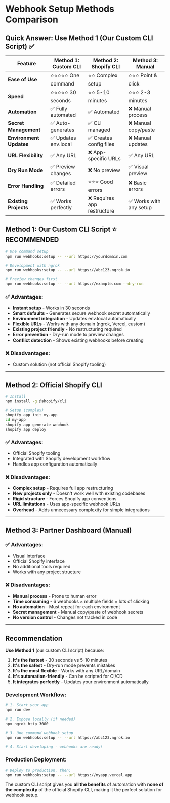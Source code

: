 # Webhook Setup Methods Comparison

## Quick Answer: **Use Method 1** (Our Custom CLI Script) ✅

| Feature | Method 1: Custom CLI | Method 2: Shopify CLI | Method 3: Manual |
|---------|---------------------|----------------------|------------------|
| **Ease of Use** | ⭐⭐⭐⭐⭐ One command | ⭐⭐ Complex setup | ⭐⭐⭐ Point & click |
| **Speed** | ⭐⭐⭐⭐⭐ 30 seconds | ⭐⭐ 5-10 minutes | ⭐⭐⭐ 2-3 minutes |
| **Automation** | ✅ Fully automated | ✅ Automated | ❌ Manual process |
| **Secret Management** | ✅ Auto-generates | ✅ CLI managed | ❌ Manual copy/paste |
| **Environment Updates** | ✅ Updates env.local | ✅ Creates config files | ❌ Manual updates |
| **URL Flexibility** | ✅ Any URL | ❌ App-specific URLs | ✅ Any URL |
| **Dry Run Mode** | ✅ Preview changes | ❌ No preview | ✅ Visual preview |
| **Error Handling** | ✅ Detailed errors | ⭐⭐⭐ Good errors | ❌ Basic errors |
| **Existing Projects** | ✅ Works perfectly | ❌ Requires app restructure | ✅ Works with any setup |

## Method 1: Our Custom CLI Script ⭐ **RECOMMENDED**

```bash
# One command setup
npm run webhooks:setup -- --url https://yourdomain.com

# Development with ngrok  
npm run webhooks:setup -- --url https://abc123.ngrok.io

# Preview changes first
npm run webhooks:setup -- --url https://example.com --dry-run
```

### ✅ Advantages:
- **Instant setup** - Works in 30 seconds
- **Smart defaults** - Generates secure webhook secret automatically
- **Environment integration** - Updates env.local automatically  
- **Flexible URLs** - Works with any domain (ngrok, Vercel, custom)
- **Existing project friendly** - No restructuring required
- **Error prevention** - Dry-run mode to preview changes
- **Conflict detection** - Shows existing webhooks before creating

### ❌ Disadvantages:
- Custom solution (not official Shopify tooling)

---

## Method 2: Official Shopify CLI

```bash
# Install
npm install -g @shopify/cli

# Setup (complex)
shopify app init my-app
cd my-app
shopify app generate webhook
shopify app deploy
```

### ✅ Advantages:
- Official Shopify tooling
- Integrated with Shopify development workflow
- Handles app configuration automatically

### ❌ Disadvantages:
- **Complex setup** - Requires full app restructuring
- **New projects only** - Doesn't work well with existing codebases
- **Rigid structure** - Forces Shopify app conventions  
- **URL limitations** - Uses app-specific webhook URLs
- **Overhead** - Adds unnecessary complexity for simple integrations

---

## Method 3: Partner Dashboard (Manual)

### ✅ Advantages:
- Visual interface
- Official Shopify interface
- No additional tools required
- Works with any project structure

### ❌ Disadvantages:
- **Manual process** - Prone to human error
- **Time consuming** - 6 webhooks × multiple fields = lots of clicking
- **No automation** - Must repeat for each environment
- **Secret management** - Manual copy/paste of webhook secrets
- **No version control** - Changes not tracked in code

---

## Recommendation

**Use Method 1** (our custom CLI script) because:

1. **It's the fastest** - 30 seconds vs 5-10 minutes
2. **It's the safest** - Dry-run mode prevents mistakes
3. **It's the most flexible** - Works with any URL/domain
4. **It's automation-friendly** - Can be scripted for CI/CD
5. **It integrates perfectly** - Updates your environment automatically

### Development Workflow:
```bash
# 1. Start your app
npm run dev

# 2. Expose locally (if needed)
npx ngrok http 3000

# 3. One command webhook setup
npm run webhooks:setup -- --url https://abc123.ngrok.io

# 4. Start developing - webhooks are ready!
```

### Production Deployment:
```bash
# Deploy to production, then:
npm run webhooks:setup -- --url https://myapp.vercel.app
```

The custom CLI script gives you **all the benefits** of automation with **none of the complexity** of the official Shopify CLI, making it the perfect solution for webhook setup.